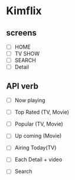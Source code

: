 # Kimflix

## screens
- [ ] HOME
- [ ] TV SHOW
- [ ] SEARCH
- [ ] Detail

## API verb
- [ ] Now playing
- [ ] Top Rated (TV, Movie)
- [ ] Popular (TV, Movie)
- [ ] Up coming (Movie)
- [ ] Airing Today(TV)

- [ ] Each Detail + video

- [ ] Search